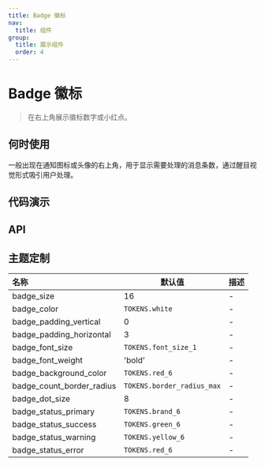 ```yaml
---
title: Badge 徽标
nav:
  title: 组件
group:
  title: 展示组件
  order: 4
---
```


# Badge 徽标

> 在右上角展示徽标数字或小红点。

## 何时使用

一般出现在通知图标或头像的右上角，用于显示需要处理的消息条数，通过醒目视觉形式吸引用户处理。

## 代码演示

<code src="./__fixtures__/base.tsx"></code>

<code src="./__fixtures__/status.tsx"></code>

## API

## 主题定制

| 名称                      | 默认值                     | 描述 |
| :------------------------ | -------------------------- | ---- |
| badge_size                | 16                         | -    |
| badge_color               | `TOKENS.white`             | -    |
| badge_padding_vertical    | 0                          | -    |
| badge_padding_horizontal  | 3                          | -    |
| badge_font_size           | `TOKENS.font_size_1`       | -    |
| badge_font_weight         | 'bold'                     | -    |
| badge_background_color    | `TOKENS.red_6`             | -    |
| badge_count_border_radius | `TOKENS.border_radius_max` | -    |
| badge_dot_size            | 8                          | -    |
| badge_status_primary      | `TOKENS.brand_6`           | -    |
| badge_status_success      | `TOKENS.green_6`           | -    |
| badge_status_warning      | `TOKENS.yellow_6`          | -    |
| badge_status_error        | `TOKENS.red_6`             | -    |
